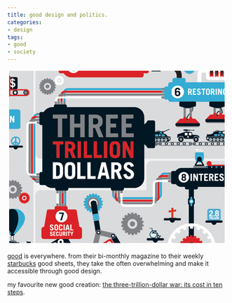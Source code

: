 ```yaml
---
title: good design and politics.
categories:
- design
tags:
- good
- society
---
```


[![](11/threetrilliondollarwar.jpg)](http://www.good.is/?p=12755)

[good](http://www.good.is/) is everywhere. from their bi-monthly magazine to their weekly [starbucks](http://www.starbucks.com/) good sheets, they take the often overwhelming and make it accessible through good design.

my favourite new good creation: [the three-trillion-dollar war: its cost in ten steps](http://www.good.is/?p=12755).
